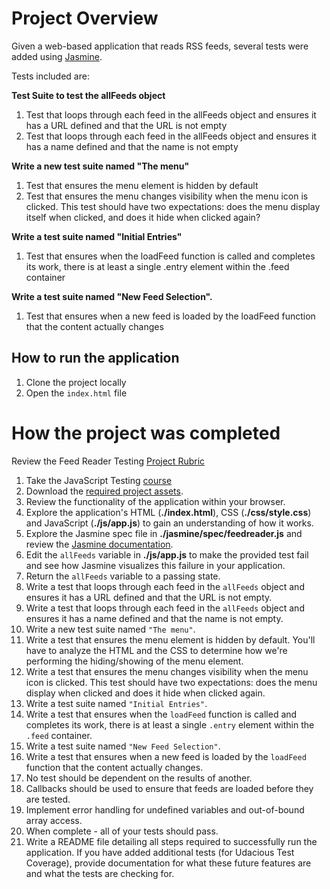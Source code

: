 # Project Overview

Given a web-based application that reads RSS feeds, several tests were added using [Jasmine](http://jasmine.github.io/).

Tests included are:

**Test Suite to test the allFeeds object**
1. Test that loops through each feed in the allFeeds object and ensures it has a URL defined and that the URL is not empty
2. Test that loops through each feed in the allFeeds object and ensures it has a name defined and that the name is not empty

**Write a new test suite named "The menu"**
1. Test that ensures the menu element is hidden by default
2. Test that ensures the menu changes visibility when the menu icon is clicked. This test should have two expectations: does the menu display itself when clicked, and does it hide when clicked again?

**Write a test suite named "Initial Entries"**
1. Test that ensures when the loadFeed function is called and completes its work, there is at least a single .entry element within the .feed container

**Write a test suite named "New Feed Selection".**
1. Test that ensures when a new feed is loaded by the loadFeed function that the content actually changes

## How to run the application

1. Clone the project locally
2. Open the `index.html` file


# How the project was completed

Review the Feed Reader Testing [Project Rubric](https://review.udacity.com/#!/projects/3442558598/rubric)

1. Take the JavaScript Testing [course](https://www.udacity.com/course/ud549)
2. Download the [required project assets](http://github.com/udacity/frontend-nanodegree-feedreader).
3. Review the functionality of the application within your browser.
4. Explore the application's HTML (**./index.html**), CSS (**./css/style.css**) and JavaScript (**./js/app.js**) to gain an understanding of how it works.
5. Explore the Jasmine spec file in **./jasmine/spec/feedreader.js** and review the [Jasmine documentation](http://jasmine.github.io).
6. Edit the `allFeeds` variable in **./js/app.js** to make the provided test fail and see how Jasmine visualizes this failure in your application.
7. Return the `allFeeds` variable to a passing state.
8. Write a test that loops through each feed in the `allFeeds` object and ensures it has a URL defined and that the URL is not empty.
9. Write a test that loops through each feed in the `allFeeds` object and ensures it has a name defined and that the name is not empty.
10. Write a new test suite named `"The menu"`.
11. Write a test that ensures the menu element is hidden by default. You'll have to analyze the HTML and the CSS to determine how we're performing the hiding/showing of the menu element.
12. Write a test that ensures the menu changes visibility when the menu icon is clicked. This test should have two expectations: does the menu display when clicked and does it hide when clicked again.
13. Write a test suite named `"Initial Entries"`.
14. Write a test that ensures when the `loadFeed` function is called and completes its work, there is at least a single `.entry` element within the `.feed` container.
15. Write a test suite named `"New Feed Selection"`.
16. Write a test that ensures when a new feed is loaded by the `loadFeed` function that the content actually changes.
17. No test should be dependent on the results of another.
18. Callbacks should be used to ensure that feeds are loaded before they are tested.
19. Implement error handling for undefined variables and out-of-bound array access.
20. When complete - all of your tests should pass. 
21. Write a README file detailing all steps required to successfully run the application. If you have added additional tests (for Udacious Test Coverage),  provide documentation for what these future features are and what the tests are checking for.
